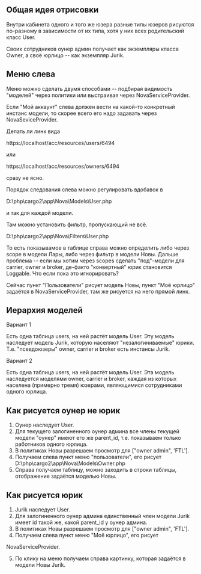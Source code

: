 ## Общая идея отрисовки

Внутри кабинета одного и того же юзера разные типы юзеров рисуются по-разному в зависимости от их типа, хотя у них всех родительский класс User.

Своих сотрудников оунер админ получает как экземпляры класса Owner, а своё юрлицо -- как экземпляр Jurik.

## Меню слева

Меню можно сделать двумя способами -- подбирая видимость "моделей" через политики или выстраивая через NovaServiceProvider.

Если "Мой аккаунт" слева должен вести на какой-то конкретный инстанс модели, то скорее всего его надо задавать через NovaSeviceProvider.

Делать ли линк вида

https://localhost/acc/resources/users/6494

или

https://localhost/acc/resources/owners/6494

 сразу не ясно.

Порядок следования слева можно регулировать вдобавок в 

D:\php\cargo2\app\Nova\Models\User.php

и так для каждой модели.

Там можно установить фильтр, пропускающий не всё.

D:\php\cargo2\app\Nova\Filters\User.php

То есть показывамое в таблице справа можно определить либо через scope в модели Лары, либо через фильтр в модели Новы. Дальше проблема -- если мы хотим через scopes сделать "под"-модели для carrier, owner и broker, де-факто "конвертный" юрик становится Loggable. Что если пока это игнорировать?

Сейчас пункт "Пользователи" рисует модель Новы, пункт "Моё юрлицо" задаётся в NovaServiceProvider, там же рисуется на него прямой линк.

## Иерархия моделей

Вариант 1

Есть одна таблица users, на ней растёт модель User. Эту модель наследует модель Jurik, которую населяют "незалогиниваемые" юрики. Т.е. "псевдоюзеры" owner, carrier и broker есть инстансы Jurik.

 Вариант 2

Есть одна таблица users, на ней растёт модель User. Эта модель наследуется моделями owner, carrier и broker, каждая из которых населена (примерно тремя) юзерами, являющимися сотрудниками одного юрлица.

## Как рисуется оунер не юрик

1. Оунер наследует User.
2. Для текущего     залогиненного оунер админа все члены текущей модели "оунер"     имеют его же parent_id, т.е. показываем только работников одного юрлица.
3. В политиках Новы разрешаем     просмотр для ["owner admin", 'FTL'].
4. Получаем слева пункт меню     "пользователи", его рисует
             D:\php\cargo2\app\Nova\Models\Owner.php
5. Справа получаем таблицу,     можно заходить в строки таблицы, отображение задаётся моделью Новы.

## Как рисуется юрик

1. Jurik наследует User.
2. Для залогиненного     оунер админа единственный член модели      Jurik имеет id такой же, какой parent_id у оунер админа.
3. В политиках Новы разрешаем     просмотр для ["owner admin", 'FTL'].
4. Получаем слева пункт меню     "Моё юрлицо", его рисует

NovaServiceProvider.

5. По клику на меню     получаем справа картинку, которая задаётся в модели Новы Jurik.
